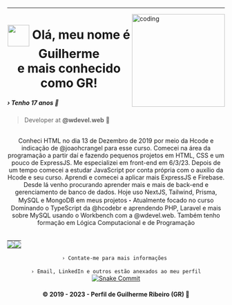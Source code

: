 ------------------------------------------------------------------
<img src="https://raw.githubusercontent.com/guidsribeiro/guidsribeiro/main/src/img/coding.png?size=215" alt="coding" align="right" width="215px" height="215px" />
<div align="left">

 <h1 align="center"><img align="center" src="https://user-images.githubusercontent.com/61317250/229319653-07e3d55a-35a2-4fcd-9919-81aafb6b99e9.png" max-width="50px" width="50px"> Olá, meu nome é Guilherme <br>e mais conhecido como <b>GR</b>!</h1>
 
  ##### › Tenho 17 anos 🎈
  
 > Developer at **@wdevel.web** 🚀
 </div>
 <br>
 
<div align="center">
Conheci HTML no dia 13 de Dezembro de 2019 por meio da Hcode e indicação de @joaohcrangel para esse curso. Comecei na área da programação a partir daí e fazendo pequenos projetos em HTML, CSS e um pouco de ExpressJS. Me especializei em front-end em 6/3/23. Depois de um tempo comecei a estudar JavaScript por conta própria com o auxílio da Hcode e seu curso. Aprendi e comecei a aplicar mais ExpressJS e Firebase. Desde lá venho procurando aprender mais e mais de back-end e gerenciamento de banco de dados. Hoje uso NextJS, Tailwind, Prisma, MySQL e MongoDB em meus projetos・Atualmente focado no curso Dominando o TypeScript da @hcodebr e aprendendo PHP, Laravel e mais sobre MySQL usando o Workbench com a @wdevel.web. Também tenho formação em Lógica Computacional e de Programação
<br><br>
    <table><tr><td style="padding: 0; width=50%">
      <img src="https://github-readme-stats.vercel.app/api/?username=guidsribeiro&show_icons=true&bg_color=24273a&text_color=cad3f5&icon_color=c6a0f6&title_color=8bd5ca&count_private=false&hide_border=true&hide_title=false" /></td>
      <td style="padding: 0; width=50%"><img src="https://github-readme-stats.vercel.app/api/top-langs/?username=guidsribeiro&show_icons=true&bg_color=24273a&text_color=cad3f5&icon_color=c6a0f6&title_color=8bd5ca&count_private=false&hide_border=true&hide_title=false" /></td></tr></table>  
  <code align=center>› Contate-me para mais informações </code>
  <br>
  <br>
  <code align=center>› Email, LinkedIn e outros estão anexados ao meu perfil</code>

  <a href="https://github.com/guidsribeiro/">
    <img alt="Snake Commit" src="https://github.com/guidsribeiro/guidsribeiro/blob/output/github-contribution-grid-snake.svg" />
  </a>

<h4 align="center">
  © 2019 - 2023 - Perfil de Guilherme Ribeiro (GR) 🍃
</h4>
</div>
